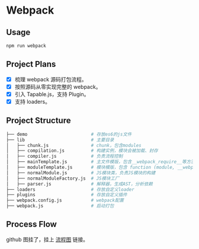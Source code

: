 # Webpack

## Usage

```javascript
npm run webpack
```

## Project Plans

- [x] 梳理 webpack 源码打包流程。
- [x] 按照源码从零实现完整的 webpack。
- [x] 引入 Tapable.js，支持 Plugin。
- [x] 支持 loaders。

## Project Structure

```bash
├── demo                        # 存放es6的js文件
├── lib                         # 主要目录
│   ├── chunk.js                # chunk，包含modules
│   ├── compilation.js          # 构建实例，模块会被加载、封存
│   ├── compiler.js             # 负责流程控制
│   ├── mainTemplate.js         # 主文件模版，包含__webpack_require__等方法
│   ├── moduleTemplate.js       # 模块模版，包含 function (module, __webpack_exports__, __webpack_require__){}
│   ├── normalModule.js         # JS模块类，负责JS模块的构建
│   ├── normalModuleFactory.js  # JS模块工厂
│   ├── parser.js               # 解释器，生成AST，分析依赖
├── loaders                     # 存放自定义loader
├── plugins                     # 存放自定义插件
├── webpack.config.js           # webpack配置
├── webpack.js                  # 启动打包
```

## Process Flow

github 图挂了，挂上 [流程图](https://www.processon.com/view/link/5e254eeae4b00fbcc45d5ea8) 链接。
